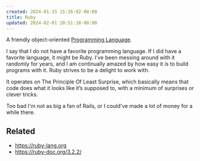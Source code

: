 ```yaml
---
created: 2024-01-15 15:26:02-08:00
title: Ruby
updated: 2024-02-01 20:51:18-08:00
---
```


A friendly object-oriented [Programming Language](Programming%20Language.md).

I say that I do not have a favorite programming language. If I did have a favorite language, it might be Ruby. I’ve been messing around with it randomly for years, and I am continually amazed by how easy it is to build programs with it. Ruby strives to be a delight to work with.

It operates on The Principle Of Least Surprise, which basically means that code does what it looks like it’s supposed to, with a minimum of surprises or clever tricks.

Too bad I'm not as big a fan of Rails, or I could've made a lot of money for a while there.

## Related

* https://ruby-lang.org
* https://ruby-doc.org/3.2.2/